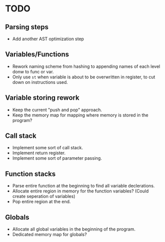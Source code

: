 # TODO

## Parsing steps

- Add another AST optimization step

## Variables/Functions

- Rework naming scheme from hashing to appending names of each level donw to func or var.
- Only use `st` when variable is about to be overwritten in register, to cut down on instructions used.

## Variable storing rework

- Keep the current "push and pop" approach.
- Keep the memory map for mapping where memory is stored in the program?

## Call stack

- Implement some sort of call stack.
- Implement return register.
- Implement some sort of parameter passing.

## Function stacks

- Parse entire function at the beginning to find all variable declerations.
- Allocate entire region in memory for the function variables? (Could create seperation of variables)
- Pop entire region at the end.

## Globals

- Allocate all global variables in the beginning of the program.
- Dedicated memory map for globals?
